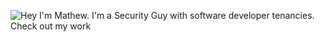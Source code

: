 
![Hey I'm Mathew. I'm a Security Guy with software developer tenancies. Check out my work](https://github.com/GeekMasher/GeekMasher/raw/master/assets/profile.gif)


<!--

- 🔭 I’m currently working on ...
- 🌱 I’m currently learning ...
- 👯 I’m looking to collaborate on ...
- 🤔 I’m looking for help with ...
- 💬 Ask me about ...
- 📫 How to reach me: ...
- ⚡ Fun fact: ...

-->
